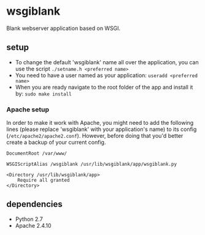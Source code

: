 # wsgiblank

Blank webserver application based on WSGI.

## setup
 - To change the default 'wsgiblank' name all over the application, you can use the script ```./setname.h <preferred name>```
 - You need to have a user named as your application: ```useradd <preferred name>```
 - When you are ready navigate to the root folder of the app and install it by: ```sudo make install```

### Apache setup
In order to make it work with Apache, you might need to add the following lines (please replace 'wsgiblank' with your application's name) to its config (```/etc/apache2/apache2.conf```). However, before doing that you'd better create a backup of your current config.

```
DocumentRoot /var/www/

WSGIScriptAlias /wsgiblank /usr/lib/wsgiblank/app/wsgiblank.py

<Directory /usr/lib/wsgiblank/app>
    Require all granted
</Directory>
```

## dependencies
- Python 2.7
- Apache 2.4.10
